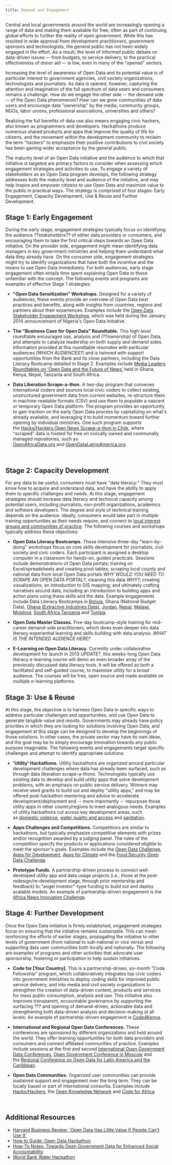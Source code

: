 ```yaml
---
title: Demand and Engagement
---
```



Central and local governments around the world are increasingly opening a range of data and making them available for
free, often as part of continuing global efforts to further the reality of open government. While this has resulted in
wide approval from development practitioners, government sponsors and technologists, the general public has not been
widely engaged in the effort. As a result, the level of informed public debate on data-driven issues –- from budgets, to
service delivery, to the practical effectiveness of donor aid –- is low, even in many of the "opened" sectors.

Increasing the level of awareness of Open Data and its potential value is of particular interest to government agencies,
civil society organizations, technologists and journalists. As data is opened, however, capturing the attention and
imagination of the full spectrum of data users and consumers remains a challenge. How do we engage the other side -- the
demand side -- of the Open Data phenomenon? How can we grow communities of data users and encourage data "ownership" by
the media, community groups, NGOs, labor unions, professional associations, universities and others?

Realizing the full benefits of data use also means engaging civic hackers, also known as programmers and developers.
Hackathons produce numerous shared products and apps that improve the quality of life for citizens, and the movement
within the development community to reclaim the term "hackers" to emphasize their positive contributions to civil
society has been gaining wider acceptance by the general public.  

The maturity level of an Open Data initiative and the audience to which that initiative is targeted are primary factors
to consider when assessing which engagement strategies and activities to use. To engage a variety of stakeholders as an
Open Data program develops, the following strategy addresses both the maturity level and audience of the initiative, and
may help inspire and empower citizens to use Open Data and maximize value to the public in practical ways. The strategy
is comprised of four stages: Early Engagement, Capacity Development, Use & Reuse and Further Development. 



## Stage 1: Early Engagement

During the early stage, engagement strategies typically focus on identifying the audience _??stakeholders??_ of either
data providers or consumers, and encouraging them to take the first critical steps towards an Open Data initiative. On
the provider side, engagement might mean identifying data managers in key government ministries and helping them
understand what data they already have. On the consumer side, engagement strategies might try to identify organizations
that have both the incentive and the means to use Open Data immediately. For both audiences, early stage engagement
often entails time spent explaining Open Data to those unfamiliar with the concept. The following events and programs
are examples of effective Stage 1 strategies:

* **"Open Data Sensitization" Workshops.** Designed for a variety of audiences, these events provide an overview of Open
Data best practices and benefits, along with insights from countries, regions and partners about their experiences.
Examples include the [Open Data Stakeholder Engagement
Workshop](http://commtech.gov.ng/index.php/videos/news-and-event/128-fg-kicksoff-opendata-initiative), which was held
during the January 2014 announcement of Nigeria's Open Data Initiative.

* **The "Business Case for Open Data" Roundtable.** This high-level
  roundtable encourages use, analysis and _(??ownership)_ of Open Data, and
  attempts to catalyze leadership on both supply and demand sides. Information provided at this roundtable
  resonates with particular audiences *[WHICH AUDIENCES?]* and is twinned with support
  opportunities from the Bank and its close partners, including the Data
  Literacy Bootcamp detailed in Stage 2. Examples include [Media
  Leaders Roundtables on 'Open Data and the Future of News'](http://allafrica.com/stories/201201300873.html) held in
  Ghana, Kenya, Nepal, Tanzania and South Africa.

* **Data Liberation Scrape-a-thon.** A two-day
  program that convenes international coders and sources local civic
  coders to collect existing, unstructured government data from
  current websites, re-structure them in machine-readable formats (CSV) and use them to populate a
  nascent or temporary Open Data platform. The program provides an opportunity to gain
  traction on the early Open Data process by capitalizing on what's already
  available, and leveraging it to build momentum toward further opening
  by individual ministries. One such program supports
  the [Hacks/Hackers Open News Scrape-a-thon in Chile](http://www.meetup.com/HacksHackersChile/photos/all_photos/?photoAlbumId=15810502), where
  "scraped" data is hosted for free on civically owned and communally
  managed repositories, such
  as [OpenAfricaData.org](http://africaopendata.org/) and [OpenDataLatinoAmerica.org](http://www.opendatalatinoamerica.org/home/).

 

## Stage 2: Capacity Development

For any data to be useful, consumers must have "data literacy:" They must know how to acquire and understand data, and
have the ability to apply them to specific challenges and needs. At this stage, engagement strategies should increase
data literacy and technical capacity among potential users, including journalists, non-profit organizations, academics
and software developers. The degree and style of technical training depends on the audience. Ideally, consumers would
take part in multiple training opportunities as their needs require, and connect to [local interest groups and
communities of practice](#LINK-further-development). The following courses and workshops typically address these
objectives:

* **Open Data Literacy Bootcamps.** These intensive three-day "learn-by-doing" workshops focus on core skills
development for journalists, civil society and civic coders. Each participant is assigned a desktop computer in a
classroom for hands-on, guided practicals. Sessions include demonstrations of Open Data portals; training on
Excel/spreadsheets and creating pivot tables; scraping local county and national data from local Open Data portals _WHY
WOULD YOU NEED TO SCRAPE AN OPEN DATA PORTAL?_; cleaning this data _WHY?_; creating visualizations; an introduction
to GIS mapping; and ultimately crafting narratives around data, including an introduction to building apps and action
plans using these skills and the data. Example engagements include Data Literacy Bootcamps
in [Bolivia](http://bolivia.databootcamp.org/), Ghana (National Budget Data),
[Ghana (Extractive Industries
Data)](http://ghana.databootcamp.org/), [Jordan](http://jordan.databootcamp.org/),
[Nepal](http://nepal.databootcamp.org/),
[Malawi](http://malawi.databootcamp.org/),
[Moldova](http://www.opendta.org/Pages/Events/Moldova-Innovation-Week-2012--Open-Development-Technology-Alliance.aspx),
[South Africa](https://sites.google.com/site/databootcampsa/),[Tanzania](https://sites.google.com/site/databootcamptz/)
and [Tunisia](https://sites.google.com/site/databootcamptunisia/).

* **Open Data Master Classes.** Five-day bootcamp-style
  training for mid-career demand-side practitioners, which dives even
  deeper into data literacy experiential learning and skills building
  with data analysis. _WHAT IS THE INTENDED AUDIENCE HERE?_

* **E-Learning on Open Data Literacy**. Currently under
  collaborative development for launch in 2013 _UPDATE?_, this weeks-long Open Data
  literacy e-learning course will 
  demo an even broader array of the previously discussed data literacy tools. It
  will be offered as both a facilitated and self-guided course, to
  maximize utility for a broad audience. The courses will be free, open
  source and made available on multiple e-learning platforms.
 

## Stage 3: Use & Reuse

At this stage, the objective is to harness Open Data in specific ways to address particular challenges and
opportunities, and use Open Data to generate tangible value and results. Governments may already have policy priorities
in which they are looking for solutions involving Open Data, and engagement at this stage can be designed to develop the
beginnings of those solutions. In other cases, the private sector may have its own ideas, and the goal may be to simply
encourage innovation towards any public purpose imaginable. The following events and engagements target specific
challenges and attempt to identify appropriate solutions:

* **'Utility' Hackathons.** Utility hackathons are organized
  around particular development challenges where data has already been
  surfaced, such as through data liberation scrape-a-thons. Technologists typically
  use existing data to develop and build utility apps that solve
  development problems, with an emphasis on public service delivery.
  Winners may receive seed grants to build out and deploy "utility
  apps," and may be offered post-hackathon mentoring and advice to
  accelerate development/deployment and -- more importantly -- 
  repurpose those utility apps in other country/regions to
  meet analogous needs. Examples of utility hackathons cut across key
  development areas, such as [domestic violence](http://www.worldbank.org/en/news/feature/2013/01/22/domestic-violence-hackathon-smartphone-lifesaver), [water
  quality and access](http://www.scribd.com/doc/97458967/Water-Hackathon-Lessons-Learned) and [sanitation](http://www.sanitationhackathon.org/).

* **Apps Challenges and Competitions.** Competitions are similar to hackathons, but typically emphasize competitive elements with prizes and/or recognition awarded by a judging panel. The rules of the competition specify the products or applications considered eligible to meet the sponsor's goals. Examples include the [Open Data Challenge](http://opendatachallenge.org/), [Apps for Development](http://appsfordevelopment.challengepost.com), [Apps for Climate](http://data.worldbank.org/developers/app-competitions/apps-for-climate-winners) and the [Food Security Open Data Challenge](http://blog.usaid.gov/2012/05/food-security-open-data-challenge).

* **Prototype Funds.** A partnership-driven process to connect
  well-developed utility app and data usage projects (i.e.,
  those at the post-redesign/re-development stage, through prior mentorship and
  feedback) to "angel investor"-type funding to build out and deploy
  scalable models. An example of partnership-driven engagement is
  the [Africa News Innovation Challenge](http://africannewschallenge.org/).


## Stage 4: Further Development

Once the Open Data initiative is firmly established, engagement strategies focus on ensuring that the initiative remains
sustainable. This can mean reinforcing the efforts of earlier stages, propagating the initiative to other levels of
government (from national to sub-national or vice versa) and supporting data user communities both locally and
nationally. The following are examples of programs and other activities that advocate user sponsorship, fostering or
participation to help sustain initiatives:

* **Code for \[Your Country\].** This is a partnership-driven,
  six-month "Code Fellowship" program, which collaboratively integrates top
  civic coders into government ministries to deploy coding skills for
  improved public service delivery, and into media and civil society
  organizations to strengthen the creation of data-driven content,
  products and services for mass public consumption, analysis and use.
  This initiative also improves transparent, accountable
  governance by supporting the surfacing  _???_ and opening of demand-driven,
  actionable data and strengthening both data-driven analysis and
  decision-making at all levels. An example of partnership-driven
  engagement is [Code4Kenya](http://www.code4kenya.org/).

* **International and Regional Open Data Conferences.** These conferences are sponsored by different organizations and held around the world. They offer learning opportunities for both data providers and consumers and connect affiliated communities of practice. Examples include sessions at the first and second [International
  Open Government Data Conferences](http://www.data.gov/communities/conference), [Open Government Conference
  in Moscow](http://xn--e1aajfpcds8ay4h.xn--80abeamcuufxbhgound0h9cl.xn--p1ai/en/) and the [Regional Conference on Open Data for
  Latin America and the Caribbean](http://confdatosabiertos.uy/home).

* **Open Data Communities.** Organized user communities can provide sustained support and engagement over the long term.
They can be locally based or part of international consortia. Examples include [Hacks/Hackers](http://hackshackers.com),
the [Open Knowledge Network](https://okfn.org/network) and [Code for Africa](http://www.codeforafrica.org).

 

## Additional Resources

* [Harvard Business Review: 'Open Data Has Little Value If People Can't
  Use It'](http://blogs.hbr.org/cs/2013/03/open_data_has_little_value_if.html)
* [How to Guide: Open Data Hackathon](http://goo.gl/W2sr2)
* [How-To Notes: Towards Open Government Data for Enhanced Social
  Accountability](http://www.opendta.org/Documents/How%20To%20-%20Open%20Government%20DRAFT.pdf)
* [World Bank Water Hackathon](http://water.worldbank.org/node/84165)

 
